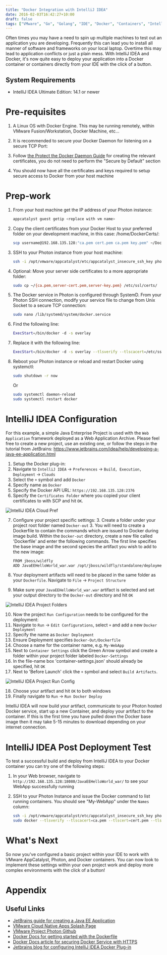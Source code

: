 ```yaml
---
title: "Docker Integration with IntelliJ IDEA"
date: 2016-02-03T16:42:27+10:00
draft: false
tags: ["VMware", "Go", "Golang", "IDE", "Docker", "Containers", "IntelliJ", "IDEA"]
---
```


Often times you may have a need to spin up multiple machines to test out an application you are developing.  Frequently this can lead you to install all manner of software and frameworks on your local laptop.  Overtime this may lead to application conflicts or just a plain mess.  With IntelliJ IDEA and Docker, it's now quite easy to deploy your application into a Docker container or containers directly from your IDE with the click of a button.

## System Requirements
* IntelliJ IDEA Ultimate Edition: 14.1 or newer

# Pre-requisites
1. A Linux OS with Docker Engine.  This may be running remotely, within VMware Fusion/Workstation, Docker Machine, etc...

1. It is recommended to secure your Docker Daemon for listening on a secure TCP Port:
  2. Follow [the Protect the Docker Daemon Guide](https://docs.docker.com/articles/https/) for creating the relevant certificates, you do not need to perform the "Secure by Default" section
  3. You should now have all the certificates and keys required to setup secure access to Docker from your host machine


# Prep-work
1. From your host machine get the IP address of your Photon instance:

    ```Bash
    appcatalyst guest getip <replace with vm name>

    
2. Copy the client certificates from your Docker Host to your preferred folder on your development machine, in this case: /home/DockerCerts/:

    ```Bash
    scp username@192.168.135.128:"ca.pem cert.pem ca.pem key.pem" ~/DockerCerts/
    
3. SSH to your Photon instance from your host machine:

    ```Bash
    ssh -i /opt/vmware/appcatalyst/etc/appcatalyst_insecure_ssh_key photon@192.168.135.128

2. Optional: Move your server side certificates to a more appropriate folder:  

    ```Bash
    sudo cp ~/{ca.pem,server-cert.pem,server-key.pem} /etc/ssl/certs/
    
2. The Docker service in Photon is configured through SystemD.  From your Photon SSH connection, modify your service file to change from Unix Socket to a secure TCP connection:  

    ```Bash
    sudo nano /lib/systemd/system/docker.service
    
1. Find the following line:  

    ```Bash
    ExecStart=/bin/docker -d -s overlay
    
2. Replace it with the following line:

    ```Bash
    ExecStart=/bin/docker -d -s overlay --tlsverify --tlscacert=/etc/ssl/certs/ca.pem --tlscert=/etc/ssl/certs/server-cert.pem --tlskey=/etc/ssl/certs/server-key.pem -H=0.0.0.0:2376
    
3. Reboot your Photon instance or reload and restart Docker using systemctl:

    ```Bash
    sudo shutdown -r now
    ```
    Or
    
    ```Bash
    sudo systemctl daemon-reload
    sudo systemctl restart docker

# IntelliJ IDEA Configuration
For this example, a simple Java Enterprise Project is used with the `Web Application` framework deployed as a Web Application Archive.  Please feel free to create a new project, use an existing one, or follow the steps in the tutorial from JetBrains: https://www.jetbrains.com/idea/help/developing-a-java-ee-application.html

1. Setup the Docker plug-in:
  2. Navigate to `IntelliJ IDEA` -> `Preferences` -> `Build, Execution, Deployment` -> `Clouds`
  3. Select the `+` symbol and add `Docker`
  4. Specify name as `Docker`
  5. Specify the Docker API URL:  ```https://192.168.135.128:2376```
  6. Specify the `Certificates Folder` where you copied your client certificates to with SCP and hit `OK`.

![IntelliJ IDEA Cloud Pref](/posts/intellijcloudpref.png)

7. Configure your project specific settings:
    3. Create a folder under your project root folder named `Docker-out`
    3. You will need to create a Dockerfile to contain the commands which are issued to Docker during image build.  Within the `Docker-out` directory, create a new file called 'Dockerfile' and enter the following commands.  The first line specifies the base image and the second species the artifact you wish to add to the new image: 

    ```Bash
    FROM jboss/wildfly
    ADD JavaEEHelloWorld_war.war /opt/jboss/wildfly/standalone/deployments/
    
  4. Your deployment artifacts will need to be placed in the same folder as your `Dockerfile`.  Navigate to `File` -> `Project Structure`
  5. Make sure your `JavaEEHelloWorld_war.war` artifact is selected and set your output directory to the `Docker-out` directory and hit `OK`
    
![IntelliJ IDEA Project Folders](/posts/folderlayout.png)

10. Now the project `Run Configuration` needs to be configured for the deployment:
  11. Navigate to `Run` -> `Edit Configurations`, select `+` and add a new `Docker Deployment`
  12. Specify the name as `Docker Deployment`
  13. Ensure Deployment specifies `Docker-Out/Dockerfile`
  13. Choose a name for the container name, e.g. `My-WebApp`
  14. Next to `Container Settings` click the Green Arrow symbol and create a folder within your project folder labeled `Docker-Settings`
  15. In the file-name box 'container-settings.json' should already be specified, hit `OK`
  16. Next to 'Before Launch' click the `+` symbol and select `Build Artifacts`.
   
  ![IntelliJ IDEA Project Run Config](/posts/runconfig.png)

  18. Choose your artifact and hit `OK` to both windows
  19. Finally navigate to `Run` -> `Run Docker Deploy`

IntelliJ IDEA will now build your artifact, communicate to your Photon hosted Docker service, start up a new Container, and deploy your artifact to the container.  If this is the first time you have pulled down the Docker base image then it may take 5-15 minutes to download depending on your internet connection.

# IntelliJ IDEA Post Deployment Test
To test a successful build and deploy from IntelliJ IDEA to your Docker container you can try one of the following steps:
1. In your Web browser, navigate to `http://192.168.135.128:18080/JavaEEHelloWorld_war/` to see your WebApp successfully running
2. SSH to your Photon Instance and issue the Docker command to list running containers.  You should see "My-WebApp" under the `Names` column:

    ```Bash
    ssh -i /opt/vmware/appcatalyst/etc/appcatalyst_insecure_ssh_key photon@<insert guest ip here>
    sudo docker --tlsverify --tlscacert=ca.pem --tlscert=cert.pem --tlskey=key.pem -H=<insert guest ip here>:2376 ps

# What's Next
So now you've configured a basic project within your IDE to work with VMware AppCatalyst, Photon, and Docker containers.  You can now look to implement these settings within your own project work and deploy more complex environments with the click of a button!

# Appendix
## Useful Links
* [JetBrains guide for creating a Java EE Application](https://www.jetbrains.com/idea/help/developing-a-java-ee-application.html)
* [VMware Cloud Native Apps Splash Page](http://www.vmware.com/cloudnative)
* [VMware Project Photon Github](https://github.com/vmware/photon)
* [Docker Docs for getting started with the Dockerfile](https://docs.docker.com/reference/builder/)
* [Docker Docs article for securing Docker Service with HTTPS](https://docs.docker.com/articles/https/)
* [Jetbrains blog for configuring IntelliJ IDEA Docker Plug-in](http://blog.jetbrains.com/idea/2015/03/docker-support-in-intellij-idea-14-1/)

